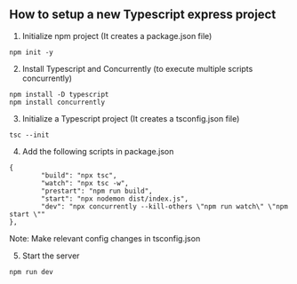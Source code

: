 ## How to setup a new Typescript express project

1. Initialize npm project (It creates a package.json file)
```
npm init -y
```

2. Install Typescript and Concurrently (to execute multiple scripts concurrently)
```
npm install -D typescript
npm install concurrently
```

3. Initialize a Typescript project (It creates a tsconfig.json file)
```
tsc --init
```

4. Add the following scripts in package.json
```
{
		"build": "npx tsc",
		"watch": "npx tsc -w",
		"prestart": "npm run build",
		"start": "npx nodemon dist/index.js",
		"dev": "npx concurrently --kill-others \"npm run watch\" \"npm start \""
},
```

Note: Make relevant config changes in tsconfig.json

5. Start the server
```
npm run dev
```
